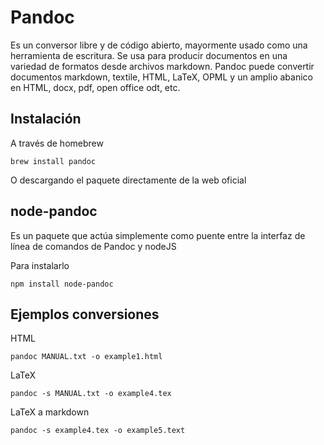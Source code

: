 
# Pandoc

Es un conversor libre y de código abierto, mayormente usado como una herramienta de escritura.
Se usa para producir documentos en una variedad de formatos desde archivos markdown.
Pandoc puede convertir documentos markdown, textile, HTML, LaTeX, OPML y un amplio abanico en HTML, docx, pdf, open office odt, etc.

## Instalación

A través de homebrew

```she
brew install pandoc
```

O descargando el paquete directamente de la web oficial


## node-pandoc

Es un paquete que actúa simplemente como puente entre la interfaz de línea de comandos de Pandoc y nodeJS

Para instalarlo

```she
npm install node-pandoc
```

## Ejemplos conversiones

HTML

```she
pandoc MANUAL.txt -o example1.html
```

LaTeX

```she
pandoc -s MANUAL.txt -o example4.tex
```


LaTeX a markdown

```she
pandoc -s example4.tex -o example5.text
```

